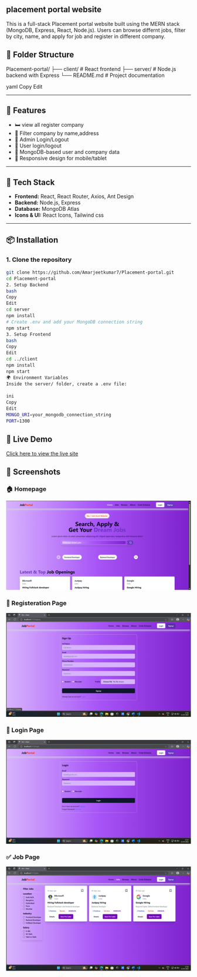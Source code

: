 ##  placement portal website

This is a full-stack Placement portal website built using the MERN stack (MongoDB, Express, React, Node.js). Users can browse differnt jobs, filter by city, name, and apply for job and register in different company.

## 📁 Folder Structure

Placement-portal/ ├── client/ # React frontend ├── server/ # Node.js backend with Express └── README.md # Project documentation

yaml
Copy
Edit

---

## 🚀 Features

- 🛏️ view all register company
- 📅 Filter company by name,address
- 📸 Admin Login/Logout
- 🔐 User login/logout
- 💾 MongoDB-based user and company data
- 📱 Responsive design for mobile/tablet

---

## 🧰 Tech Stack

- **Frontend:** React, React Router, Axios, Ant Design
- **Backend:** Node.js, Express
- **Database:** MongoDB Atlas
- **Icons & UI:** React Icons, Tailwind css

---

## 📦 Installation

### 1. Clone the repository

```bash
git clone https://github.com/Amarjeetkumar7/Placement-portal.git
cd Placement-portal
2. Setup Backend
bash
Copy
Edit
cd server
npm install
# Create .env and add your MongoDB connection string
npm start
3. Setup Frontend
bash
Copy
Edit
cd ../client
npm install
npm start
🌍 Environment Variables
Inside the server/ folder, create a .env file:

ini
Copy
Edit
MONGO_URI=your_mongodb_connection_string
PORT=1300
```
## 🔗 Live Demo

[Click here to view the live site](https://placement-portal-dusky.vercel.app/)


## 📸 Screenshots

### 🏠 Homepage
![Homepage](https://raw.githubusercontent.com/Amarjeetkumar7/Placement-Portal/refs/heads/main/Screenshot%202025-05-11%20172739.png)

### 🏨 Registeration Page
![Room Details](https://raw.githubusercontent.com/Amarjeetkumar7/Placement-Portal/refs/heads/main/Screenshot%202025-05-11%20172807.png)

### 📅 Login Page
![Booking](https://raw.githubusercontent.com/Amarjeetkumar7/Placement-Portal/refs/heads/main/Screenshot%202025-05-11%20172756.png)

### ✅ Job Page
![Confirmation](https://raw.githubusercontent.com/Amarjeetkumar7/Placement-Portal/refs/heads/main/Screenshot%202025-05-11%20172839.png)



